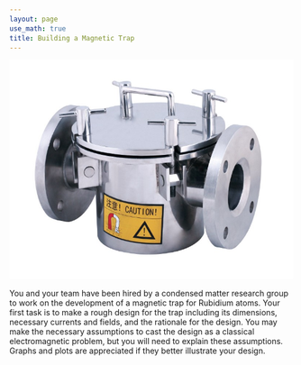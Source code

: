 ```yaml
---
layout: page
use_math: true
title: Building a Magnetic Trap
---
```


![magtrap][magtrap]

You and your team have been hired by a condensed matter research group to work on the development of a magnetic trap for Rubidium atoms. Your first task is to make a rough design for the trap including its dimensions, necessary currents and fields, and the rationale for the design. You may make the necessary assumptions to cast the design as a classical electromagnetic problem, but you will need to explain these assumptions. Graphs and plots are appreciated if they better illustrate your design.

[magtrap]: ./images/magnetic_trap.jpg
